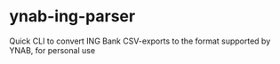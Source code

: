 # ynab-ing-parser
Quick CLI to convert ING Bank CSV-exports to the format supported by YNAB, for personal use
